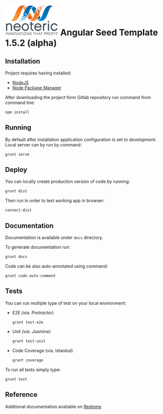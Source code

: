 ![Neoteric Logo](src/styles/img/neoteric-logo.png)
Angular Seed Template 1.5.2 (alpha)
================

## Installation
Project requires having installed:

* [NodeJS](http://nodejs.org/) 
* [Node Package Manager](https://www.npmjs.com/)

After downloading the project form Gitlab repository run command from command line:

```javascript
npm install
```
## Running
By default after installation application configuration is set to _development_.
Local server can by run by command:

```javascript
grunt serve
```

## Deploy
You can locally create production version of code by running:

```javascript
grunt dist
```

Then run in order to test working app in browser:

```javascript
connect:dist
```


## Documentation

Documentation is available under `docs` directory.

To generate documentation run: 

```javascript
grunt docs
```

Code can be also auto-annotated using command:

```javascript
grunt code:auto-comment
```

## Tests
You can run multiple type of test on your local environment:

* E2E _(via. Protractor)_

	```javascript
	grunt test:e2e
	```
	
* Unit _(via. Jasmine)_

	```javascript
	grunt test:unit
	```
	
* Code Coverage (via. Istanbul)
	
	```javascript
	grunt coverage
	```

To run all tests simply type:
```javascript
grunt test
```

## Reference
Additional documentation available on [Redmine](http://redmine.neoteric.eu:3010/projects/angularjs-baza-wiedzy)

